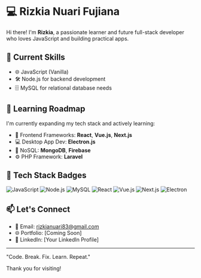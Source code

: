 # 💻 Rizkia Nuari Fujiana

Hi there! I'm **Rizkia**, a passionate learner and future full-stack developer who loves JavaScript and building practical apps.

## 🚀 Current Skills

* 🌐 JavaScript (Vanilla)
* 🛠 Node.js for backend development
* 🗄 MySQL for relational database needs

## 🌱 Learning Roadmap

I'm currently expanding my tech stack and actively learning:

* 💚 Frontend Frameworks: **React**, **Vue.js**, **Next.js**
* 💻 Desktop App Dev: **Electron.js**
* 🔎 NoSQL: **MongoDB**, **Firebase**
* ⚙️ PHP Framework: **Laravel**

## 🔧 Tech Stack Badges

![JavaScript](https://img.shields.io/badge/JavaScript-F7DF1E?style=for-the-badge\&logo=javascript\&logoColor=black)
![Node.js](https://img.shields.io/badge/Node.js-339933?style=for-the-badge\&logo=node.js\&logoColor=white)
![MySQL](https://img.shields.io/badge/MySQL-4479A1?style=for-the-badge\&logo=mysql\&logoColor=white)
![React](https://img.shields.io/badge/React-61DAFB?style=for-the-badge\&logo=react\&logoColor=black)
![Vue.js](https://img.shields.io/badge/Vue.js-4FC08D?style=for-the-badge\&logo=vue.js\&logoColor=white)
![Next.js](https://img.shields.io/badge/Next.js-000000?style=for-the-badge\&logo=next.js\&logoColor=white)
![Electron](https://img.shields.io/badge/Electron-47848F?style=for-the-badge\&logo=electron\&logoColor=white)

## 📫 Let's Connect

* 📧 Email: [rizkianuari83@gmail.com](mailto:rizkianuari83@gmail.com)
* 🌐 Portfolio: \[Coming Soon]
* 🔗 LinkedIn: \[Your LinkedIn Profile]

---

"Code. Break. Fix. Learn. Repeat."

Thank you for visiting!
